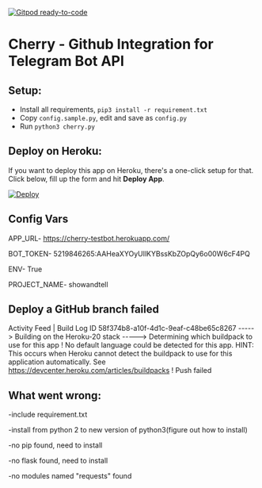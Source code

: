 [![Gitpod ready-to-code](https://img.shields.io/badge/Gitpod-ready--to--code-blue?logo=gitpod)](https://gitpod.io/#https://github.com/cherrysecrets/cherry)

# Cherry - Github Integration for Telegram Bot API

## Setup:
- Install all requirements, `pip3 install -r requirement.txt`
- Copy `config.sample.py`, edit and save as `config.py`
- Run `python3 cherry.py`

## Deploy on Heroku:
If you want to deploy this app on Heroku, there's a one-click setup for that. Click below, fill up the form and hit **Deploy App**.

[![Deploy](https://www.herokucdn.com/deploy/button.svg)](https://heroku.com/deploy?template=https://github.com/cherrysecrets/cherry)


## Config Vars

APP_URL-	https://cherry-testbot.herokuapp.com/

BOT_TOKEN-	5219846265:AAHeaXYOyUIlKYBssKbZOpQy6o00W6cF4PQ	

ENV-	True	

PROJECT_NAME-	showandtell	




## Deploy a GitHub branch failed

Activity Feed |  Build Log ID 58f374b8-a10f-4d1c-9eaf-c48be65c8267
-----> Building on the Heroku-20 stack
-----> Determining which buildpack to use for this app
 !     No default language could be detected for this app.
			HINT: This occurs when Heroku cannot detect the buildpack to use for this application automatically.
			See https://devcenter.heroku.com/articles/buildpacks
 !     Push failed
 
 
## What went wrong:

-include requirement.txt 

-install from python 2 to new version of python3(figure out how to install) 

-no pip found, need to install

-no flask found, need to install

-no modules named "requests" found


